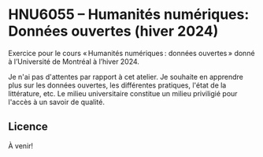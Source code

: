 # HNU6055 – Humanités numériques: Données ouvertes (hiver 2024)
Exercice pour le cours « Humanités numériques : données ouvertes » donné à l’Université de Montréal à l’hiver 2024.

Je n'ai pas d'attentes par rapport à cet atelier.
Je souhaite en apprendre plus sur les données ouvertes, les différentes pratiques, l'état de la littérature, etc. 
Le milieu universitaire constitue un milieu priviligié pour l'accès à un savoir de qualité.

## Licence

À venir!

